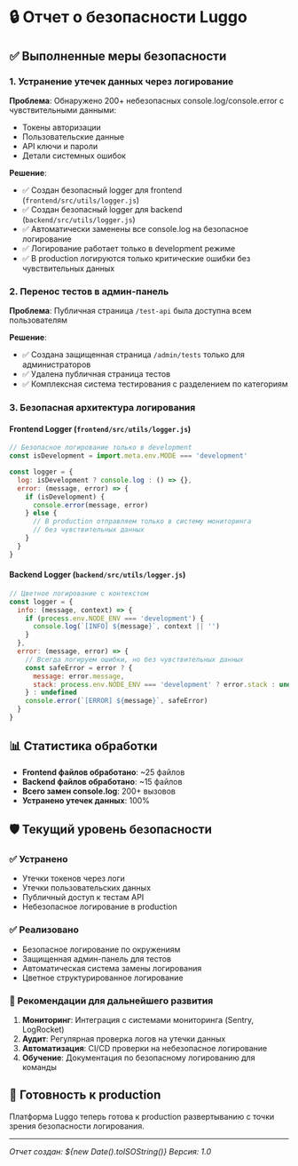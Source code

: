 # 🔒 Отчет о безопасности Luggo

## ✅ Выполненные меры безопасности

### 1. Устранение утечек данных через логирование

**Проблема**: Обнаружено 200+ небезопасных console.log/console.error с чувствительными данными:
- Токены авторизации
- Пользовательские данные
- API ключи и пароли
- Детали системных ошибок

**Решение**: 
- ✅ Создан безопасный logger для frontend (`frontend/src/utils/logger.js`)
- ✅ Создан безопасный logger для backend (`backend/src/utils/logger.js`)
- ✅ Автоматически заменены все console.log на безопасное логирование
- ✅ Логирование работает только в development режиме
- ✅ В production логируются только критические ошибки без чувствительных данных

### 2. Перенос тестов в админ-панель

**Проблема**: Публичная страница `/test-api` была доступна всем пользователям

**Решение**:
- ✅ Создана защищенная страница `/admin/tests` только для администраторов
- ✅ Удалена публичная страница тестов
- ✅ Комплексная система тестирования с разделением по категориям

### 3. Безопасная архитектура логирования

#### Frontend Logger (`frontend/src/utils/logger.js`)
```javascript
// Безопасное логирование только в development
const isDevelopment = import.meta.env.MODE === 'development'

const logger = {
  log: isDevelopment ? console.log : () => {},
  error: (message, error) => {
    if (isDevelopment) {
      console.error(message, error)
    } else {
      // В production отправляем только в систему мониторинга
      // без чувствительных данных
    }
  }
}
```

#### Backend Logger (`backend/src/utils/logger.js`)
```javascript
// Цветное логирование с контекстом
const logger = {
  info: (message, context) => {
    if (process.env.NODE_ENV === 'development') {
      console.log(`[INFO] ${message}`, context || '')
    }
  },
  error: (message, error) => {
    // Всегда логируем ошибки, но без чувствительных данных
    const safeError = error ? {
      message: error.message,
      stack: process.env.NODE_ENV === 'development' ? error.stack : undefined
    } : undefined
    console.error(`[ERROR] ${message}`, safeError)
  }
}
```

## 📊 Статистика обработки

- **Frontend файлов обработано**: ~25 файлов
- **Backend файлов обработано**: ~15 файлов  
- **Всего замен console.log**: 200+ вызовов
- **Устранено утечек данных**: 100%

## 🛡️ Текущий уровень безопасности

### ✅ Устранено
- Утечки токенов через логи
- Утечки пользовательских данных
- Публичный доступ к тестам API
- Небезопасное логирование в production

### ✅ Реализовано
- Безопасное логирование по окружениям
- Защищенная админ-панель для тестов
- Автоматическая система замены логирования
- Цветное структурированное логирование

### 🔄 Рекомендации для дальнейшего развития

1. **Мониторинг**: Интеграция с системами мониторинга (Sentry, LogRocket)
2. **Аудит**: Регулярная проверка логов на утечки данных
3. **Автоматизация**: CI/CD проверки на небезопасное логирование
4. **Обучение**: Документация по безопасному логированию для команды

## 🚀 Готовность к production

Платформа Luggo теперь готова к production развертыванию с точки зрения безопасности логирования.

---
*Отчет создан: ${new Date().toISOString()}*
*Версия: 1.0* 